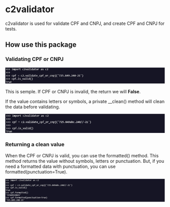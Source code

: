 # c2validator
c2validator is used for validate CPF and CNPJ, and create CPF and CNPJ for tests.

## **How use this package**
### Validating CPF or CNPJ

  ![image of cpf is valid](https://github.com/devguilhermecosta/c2validator/blob/main/assets/images/img%20cpf%20is%20valid.jpg)

This is semple.
If CPF or CNPJ is invalid, the return we will **False**.

If the value contains letters or symbols, a private __clean() method will clean the data before validating.

  ![image of cpf is valid with symbols and letters](https://github.com/devguilhermecosta/c2validator/blob/main/assets/images/img%20cpf%20is%20valid%20whit%20symbols%20and%20letters.jpg)


### Returning a clean value
When the CPF or CNPJ is valid, you can use the formatted() method.
This method returns the value without symbols, letters or punctuation.
But, if you need a formatted data with punctuation, you can use
formatted(punctuation=True).

  ![image of cpf formatted](https://github.com/devguilhermecosta/c2validator/blob/main/assets/images/cpf%20valid%20formatted.jpg)
